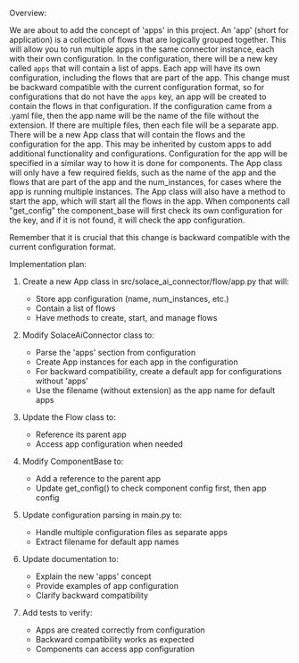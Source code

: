 Overview:

We are about to add the concept of 'apps' in this project.
An 'app' (short for application) is a collection of flows that are logically grouped together.
This will allow you to run multiple apps in the same connector instance, each with their own configuration.
In the configuration, there will be a new key called `apps` that will contain a list of apps.
Each app will have its own configuration, including the flows that are part of the app.
This change must be backward compatible with the current configuration format, so for configurations
that do not have the `apps` key, an app will be created to contain the flows in that configuration. If
the configuration came from a .yaml file, then the app name will be the name of the file without the extension.
If there are multiple files, then each file will be a separate app. 
There will be a new App class that will contain the flows and the configuration for the app.
This may be inherited by custom apps to add additional functionality and configurations.
Configuration for the app will be specified in a similar way to how it is done for components. The App class
will only have a few required fields, such as the name of the app and the flows that are part of the app and the num_instances, for
cases where the app is running multiple instances. The App class will also have a method to start the app, which will start all the flows in the app.
When components call "get_config" the component_base will first check its own configuration for the key, and if it is not found, it will check the app configuration.

Remember that it is crucial that this change is backward compatible with the current configuration format.

Implementation plan:

1. Create a new App class in src/solace_ai_connector/flow/app.py that will:
   - Store app configuration (name, num_instances, etc.)
   - Contain a list of flows
   - Have methods to create, start, and manage flows

2. Modify SolaceAiConnector class to:
   - Parse the 'apps' section from configuration
   - Create App instances for each app in the configuration
   - For backward compatibility, create a default app for configurations without 'apps'
   - Use the filename (without extension) as the app name for default apps

3. Update the Flow class to:
   - Reference its parent app
   - Access app configuration when needed

4. Modify ComponentBase to:
   - Add a reference to the parent app
   - Update get_config() to check component config first, then app config

5. Update configuration parsing in main.py to:
   - Handle multiple configuration files as separate apps
   - Extract filename for default app names

6. Update documentation to:
   - Explain the new 'apps' concept
   - Provide examples of app configuration
   - Clarify backward compatibility

7. Add tests to verify:
   - Apps are created correctly from configuration
   - Backward compatibility works as expected
   - Components can access app configuration

